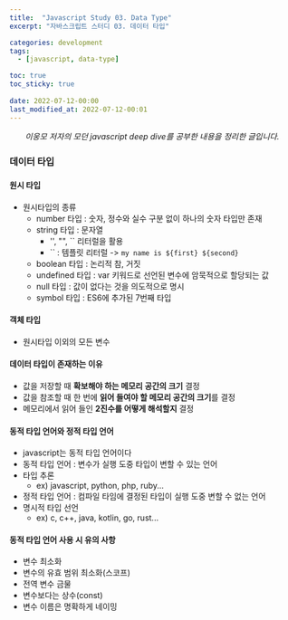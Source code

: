 ```yaml
---
title:  "Javascript Study 03. Data Type"
excerpt: "자바스크립트 스터디 03. 데이터 타입"

categories: development
tags:
  - [javascript, data-type]

toc: true
toc_sticky: true
 
date: 2022-07-12-00:00
last_modified_at: 2022-07-12-00:01
---
```

<center><i>이웅모 저자의 모던 javascript deep dive를 공부한 내용을 정리한 글입니다.</i></center>

### 데이터 타입
#### 원시 타입
- 원시타입의 종류
  - number 타입     : 숫자, 정수와 실수 구분 없이 하나의 숫자 타입만 존재
  - string 타입     : 문자열
    - '', "", `` 리터럴을 활용
    - `` : 템플릿 리터럴 -> `my name is ${first} ${second}`
  - boolean 타입    : 논리적 참, 거짓
  - undefined 타입  : var 키워드로 선언된 변수에 암묵적으로 할당되는 값
  - null 타입       : 값이 없다는 것을 의도적으로 명시
  - symbol 타입     : ES6에 추가된 7번째 타입
#### 객체 타입
- 원시타입 이외의 모든 변수

#### 데이터 타입이 존재하는 이유
- 값을 저장할 때 **확보해야 하는 메모리 공간의 크기** 결정
- 값을 참조할 때 한 번에 **읽어 들여야 할 메모리 공간의 크기**를 결정
- 메모리에서 읽어 들인 **2진수를 어떻게 해석할지** 결정

#### 동적 타입 언어와 정적 타입 언어
- javascript는 동적 타입 언어이다
- 동적 타입 언어 : 변수가 실행 도중 타입이 변할 수 있는 언어
- 타입 추론
  - ex) javascript, python, php, ruby...
- 정적 타입 언어 : 컴파일 타임에 결정된 타입이 실행 도중 변할 수 없는 언어
- 명시적 타입 선언
  - ex) c, c++, java, kotlin, go, rust...
#### 동적 타입 언어 사용 시 유의 사항
- 변수 최소화
- 변수의 유효 범위 최소화(스코프)
- 전역 변수 금물
- 변수보다는 상수(const)
- 변수 이름은 명확하게 네이밍